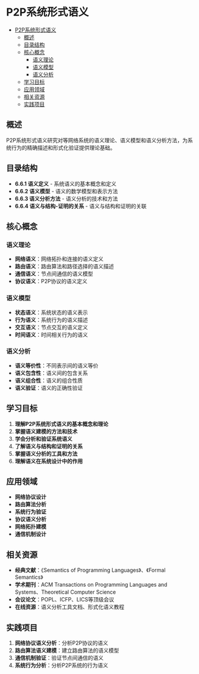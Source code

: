 # P2P系统形式语义


<!-- TOC START -->

- [P2P系统形式语义](#p2p系统形式语义)
  - [概述](#概述)
  - [目录结构](#目录结构)
  - [核心概念](#核心概念)
    - [语义理论](#语义理论)
    - [语义模型](#语义模型)
    - [语义分析](#语义分析)
  - [学习目标](#学习目标)
  - [应用领域](#应用领域)
  - [相关资源](#相关资源)
  - [实践项目](#实践项目)

<!-- TOC END -->

## 概述

P2P系统形式语义研究对等网络系统的语义理论、语义模型和语义分析方法，为系统行为的精确描述和形式化验证提供理论基础。

## 目录结构

- **6.6.1 语义定义** - 系统语义的基本概念和定义
- **6.6.2 语义模型** - 语义的数学模型和表示方法
- **6.6.3 语义分析方法** - 语义分析的技术和方法
- **6.6.4 语义与结构-证明的关系** - 语义与结构和证明的关联

## 核心概念

### 语义理论

- **网络语义**：网络拓扑和连接的语义定义
- **路由语义**：路由算法和路径选择的语义描述
- **通信语义**：节点间通信的语义模型
- **协议语义**：P2P协议的语义定义

### 语义模型

- **状态语义**：系统状态的语义表示
- **行为语义**：系统行为的语义描述
- **交互语义**：节点交互的语义定义
- **时间语义**：时间相关行为的语义

### 语义分析

- **语义等价性**：不同表示间的语义等价
- **语义包含性**：语义间的包含关系
- **语义组合性**：语义的组合性质
- **语义验证**：语义的正确性验证

## 学习目标

1. **理解P2P系统形式语义的基本概念和理论**
2. **掌握语义建模的方法和技术**
3. **学会分析和验证系统语义**
4. **了解语义与结构和证明的关系**
5. **掌握语义分析的工具和方法**
6. **理解语义在系统设计中的作用**

## 应用领域

- **网络协议设计**
- **路由算法分析**
- **系统行为验证**
- **协议语义分析**
- **网络拓扑建模**
- **通信机制设计**

## 相关资源

- **经典文献**：《Semantics of Programming Languages》、《Formal Semantics》
- **学术期刊**：ACM Transactions on Programming Languages and Systems、Theoretical Computer Science
- **会议论文**：POPL、ICFP、LICS等顶级会议
- **在线资源**：语义分析工具文档、形式化语义教程

## 实践项目

1. **网络协议语义分析**：分析P2P协议的语义
2. **路由算法语义建模**：建立路由算法的语义模型
3. **通信机制验证**：验证节点间通信的语义
4. **系统行为分析**：分析P2P系统的行为语义
